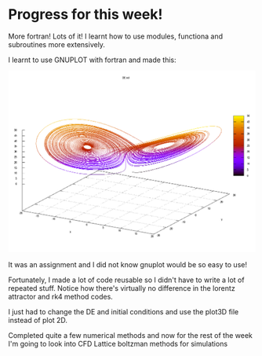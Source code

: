 # Progress for this week!

More fortran! Lots of it! I learnt how to use modules, functiona and subroutines more extensively. 

I learnt to use GNUPLOT with fortran and made this:

![Alt text](assets/lorenzAttractor.png?raw=true "Title")

It was an assignment and I did not know gnuplot would be so easy to use!


Fortunately, I made a lot of code reusable so I didn't have to write a lot of repeated stuff. Notice how there's virtually no difference in the lorentz attractor and rk4 method codes. 

I just had to change the DE and initial conditions and use the plot3D file instead of plot 2D.

Completed quite a few numerical methods and now for the rest of the week I'm going to look into CFD Lattice boltzman methods for simulations